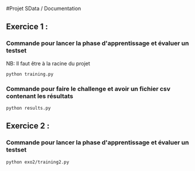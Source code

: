 #Projet SData / Documentation

## Exercice 1 : 

### Commande pour lancer la phase d'apprentissage et évaluer un testset

NB: Il faut être à la racine du projet

``` 
python training.py
```

### Commande pour faire le challenge et avoir un fichier csv contenant les résultats


``` 
python results.py
```

## Exercice 2 :

### Commande pour lancer la phase d'apprentissage et évaluer un testset

``` 
python exo2/training2.py
```
